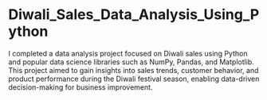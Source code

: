 # Diwali_Sales_Data_Analysis_Using_Python
I completed a data analysis project focused on Diwali sales using Python and popular data science libraries such as NumPy, Pandas, and Matplotlib. This project aimed to gain insights into sales trends, customer behavior, and product performance during the Diwali festival season, enabling data-driven decision-making for business improvement.
